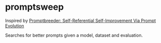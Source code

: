 # promptsweep

Inspired by [Promptbreeder: Self-Referential Self-Improvement Via Prompt Evolution](https://arxiv.org/abs/2309.16797)

Searches for better prompts given a model, dataset and evaluation.
